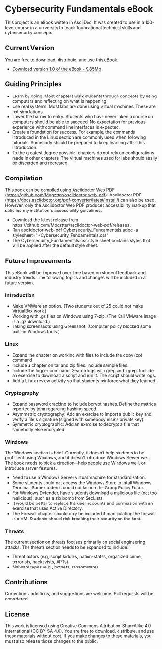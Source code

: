 # Cybersecurity Fundamentals eBook

This project is an eBook written in AsciiDoc. It was created to use in a 100-level course in a university to teach foundational technical skills and cybersecurity concepts. 

## Current Version

You are free to download, distribute, and use this eBook.

* [Download version 1.0 of the eBook - 9.85Mb](https://github.com/jimmarq/cyfunbook/releases/download/v1.0/Cybersecurity_Fundamentals-1.0.pdf)

## Guiding Principles

* Learn by doing. Most chapters walk students through concepts by using computers and reflecting on what is happening.
* Use real systems. Most labs are done using virtual machines. These are not simulations.
* Lower the barrier to entry. Students who have never taken a course on computers should be able to succeed. No expectation for previous experience with command line interfaces is expected.
* Create a foundation for success. For example, the commands introduced in the Linux section are commonly used when following tutorials. Somebody should be prepared to keep learning after this introduction.
* To the greatest degree possible, chapters do not rely on configurations made in other chapters. The virtual machines used for labs should easily be discarded and recreated.

## Compilation

This book can be compiled using Asciidoctor Web PDF (https://github.com/Mogztter/asciidoctor-web-pdf). Asciidoctor PDF (https://docs.asciidoctor.org/pdf-converter/latest/install/) can also be used. However, only the Asciidoctor Web PDF produces accessibility markup that satisfies my institution's accessibility guidelines.

* Download the latest release from https://github.com/Mogztter/asciidoctor-web-pdf/releases.
* Run asciidoctor-web-pdf Cybersecurity_Fundamentals.adoc -a stylesheet="+Cybersecurity_Fundamentals.css"
* The Cybersecurity_Fundamentals.css style sheet contains styles that will be applied after the default style sheet.

## Future Improvements

This eBook will be improved over time based on student feedback and industry trends. The following topics and changes will be included in a future version.

### Introduction

* Make VMWare an option. (Two students out of 25 could not make VirtualBox work.)
* Working with .gz files on Windows using 7-zip. (The Kali VMware image is a .gz download.)
* Taking screenshots using Greenshot. (Computer policy blocked some built-in Windows tools.)

### Linux

* Expand the chapter on working with files to include the copy (cp) command
* Include a chapter on tar and zip files. Include sample files.
* Include the logger command. Search logs with grep and zgrep. Include an exercise to download a script and run it. The script should write logs.
* Add a Linux review activity so that students reinforce what they learned.

### Cryptography

* Expand password cracking to include bcrypt hashes. Define the metrics reported by john regarding hashing speed.
* Asymmetric cryptography: Add an exercise to import a public key and verify a file's signature (signed with somebody else's private key).
* Symmetric cryptographic: Add an exercise to decrypt a file that somebody else encrypted.

### Windows

The Windows section is brief. Currently, it doesn't help students to be proficient using Windows, and it doesn't introduce Windows Server well. The book needs to pick a direction--help people use Windows well, or introduce server features.

* Need to use a Windows Server virtual machine for standardization.
* Some students could not access the Windows Store to intall Windows Terminal. Some students could not launch the Group Policy Editor.
* For Windows Defender, have students download a malicious file (not too malicious), such as a zip bomb from SecLists.
* It would be better to replace the user accounts and permission with an exercise that uses Active Directory.
* The Firewall chapter should only be included if manipulating the firewall in a VM. Students should risk breaking their security on the host.

### Threats

The current section on threats focuses primarily on social engineering attacks. The threats section needs to be expanded to include:

* Threat actors (e.g,.script kiddies, nation-states, organized crime, terrorists, hacktivists, APTs)
* Malware types (e.g., botnets, ransomware)

## Contributions

Corrections, additions, and suggestions are welcome. Pull requests will be considered. 

## License

This work is licensed using Creative Commons Attribution-ShareAlike 4.0 International (CC BY-SA 4.0). You are free to download, distribute, and use these materials without cost. If you make changes to these materials, you must also release those changes to the public.
